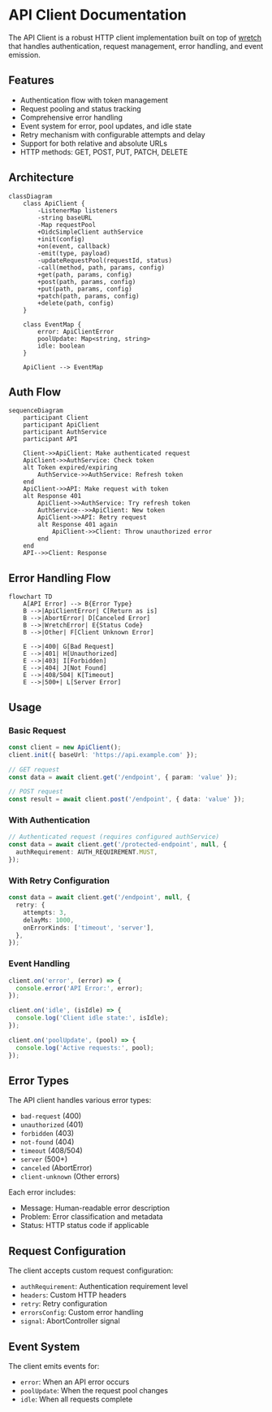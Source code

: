 # API Client Documentation

The API Client is a robust HTTP client implementation built on top of [wretch](https://github.com/elbywan/wretch) that handles authentication, request management, error handling, and event emission.

## Features

- Authentication flow with token management
- Request pooling and status tracking
- Comprehensive error handling
- Event system for error, pool updates, and idle state
- Retry mechanism with configurable attempts and delay
- Support for both relative and absolute URLs
- HTTP methods: GET, POST, PUT, PATCH, DELETE

## Architecture

```mermaid
classDiagram
    class ApiClient {
        -ListenerMap listeners
        -string baseURL
        -Map requestPool
        +OidcSimpleClient authService
        +init(config)
        +on(event, callback)
        -emit(type, payload)
        -updateRequestPool(requestId, status)
        -call(method, path, params, config)
        +get(path, params, config)
        +post(path, params, config)
        +put(path, params, config)
        +patch(path, params, config)
        +delete(path, config)
    }

    class EventMap {
        error: ApiClientError
        poolUpdate: Map<string, string>
        idle: boolean
    }

    ApiClient --> EventMap
```

## Auth Flow

```mermaid
sequenceDiagram
    participant Client
    participant ApiClient
    participant AuthService
    participant API

    Client->>ApiClient: Make authenticated request
    ApiClient->>AuthService: Check token
    alt Token expired/expiring
        AuthService->>AuthService: Refresh token
    end
    ApiClient->>API: Make request with token
    alt Response 401
        ApiClient->>AuthService: Try refresh token
        AuthService-->>ApiClient: New token
        ApiClient->>API: Retry request
        alt Response 401 again
            ApiClient->>Client: Throw unauthorized error
        end
    end
    API-->>Client: Response
```

## Error Handling Flow

```mermaid
flowchart TD
    A[API Error] --> B{Error Type}
    B -->|ApiClientError| C[Return as is]
    B -->|AbortError| D[Canceled Error]
    B -->|WretchError| E{Status Code}
    B -->|Other| F[Client Unknown Error]

    E -->|400| G[Bad Request]
    E -->|401| H[Unauthorized]
    E -->|403| I[Forbidden]
    E -->|404| J[Not Found]
    E -->|408/504| K[Timeout]
    E -->|500+| L[Server Error]
```

## Usage

### Basic Request

```typescript
const client = new ApiClient();
client.init({ baseUrl: 'https://api.example.com' });

// GET request
const data = await client.get('/endpoint', { param: 'value' });

// POST request
const result = await client.post('/endpoint', { data: 'value' });
```

### With Authentication

```typescript
// Authenticated request (requires configured authService)
const data = await client.get('/protected-endpoint', null, {
  authRequirement: AUTH_REQUIREMENT.MUST,
});
```

### With Retry Configuration

```typescript
const data = await client.get('/endpoint', null, {
  retry: {
    attempts: 3,
    delayMs: 1000,
    onErrorKinds: ['timeout', 'server'],
  },
});
```

### Event Handling

```typescript
client.on('error', (error) => {
  console.error('API Error:', error);
});

client.on('idle', (isIdle) => {
  console.log('Client idle state:', isIdle);
});

client.on('poolUpdate', (pool) => {
  console.log('Active requests:', pool);
});
```

## Error Types

The API client handles various error types:

- `bad-request` (400)
- `unauthorized` (401)
- `forbidden` (403)
- `not-found` (404)
- `timeout` (408/504)
- `server` (500+)
- `canceled` (AbortError)
- `client-unknown` (Other errors)

Each error includes:

- Message: Human-readable error description
- Problem: Error classification and metadata
- Status: HTTP status code if applicable

## Request Configuration

The client accepts custom request configuration:

- `authRequirement`: Authentication requirement level
- `headers`: Custom HTTP headers
- `retry`: Retry configuration
- `errorsConfig`: Custom error handling
- `signal`: AbortController signal

## Event System

The client emits events for:

- `error`: When an API error occurs
- `poolUpdate`: When the request pool changes
- `idle`: When all requests complete
